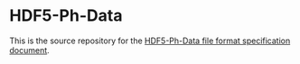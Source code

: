 HDF5-Ph-Data
============

This is the source repository for the [HDF5-Ph-Data file format specification document](https://tritemio.github.io/phdata/).

